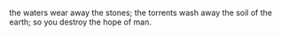 the waters wear away the stones; the torrents wash away the soil of the earth; so you destroy the hope of man.

